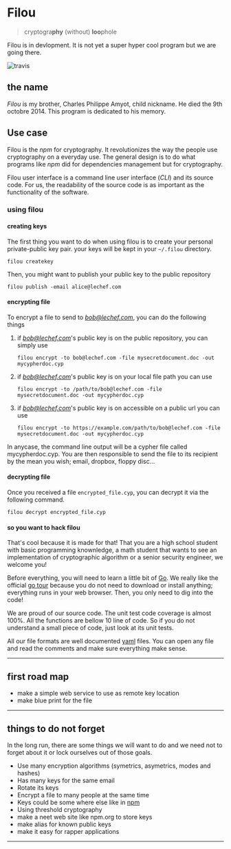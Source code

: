 
# Filou
>  cryptogra<b>phy</b>  (without) <b>loo</b>phole


Filou is in devlopment.  It is not yet a super hyper cool program but
we are going there.


![travis](https://travis-ci.org/didiercrunch/filou.svg "travis")


## the name

*Filou* is my brother, Charles Philippe Amyot, child nickname.  He died the 9th 
octobre 2014.  This program is dedicated to his memory.

## Use case

Filou is the *npm* for cryptography.  It revolutionizes the way the people
use cryptography on a everyday use.  The general design is to do what programs
like *npm* did for dependencies management but for cryptography.

Filou user interface is a command line user interface (*CLI*) and its source
code.  For us, the readability of the source code is as important as the
functionality of the software.

###  using filou

#### creating keys

The first thing you want to do when using filou is to create your personal
private-public key pair.  your keys will be kept in
your `~/.filou` directory.

~~~
filou createkey
~~~

Then, you might want to publish your public key to the public repository

~~~
filou publish -email alice@lechef.com
~~~

#### encrypting file

To encrypt a file to send to *bob@lechef.com*, you can do the following
things

1.  if *bob@lechef.com*'s public key is on the public repository, you can
    simply use
    ~~~
    filou encrypt -to bob@lechef.com -file mysecretdocument.doc -out mycypherdoc.cyp
    ~~~

2.  if *bob@lechef.com*'s public key is on your local file path you can use
    ~~~
    filou encrypt -to /path/to/bob@lechef.com -file mysecretdocument.doc -out mycypherdoc.cyp
    ~~~

3.  if *bob@lechef.com*'s public key is on accessible on a public url you can
    use
    ~~~
    filou encrypt -to https://example.com/path/to/bob@lechef.com -file mysecretdocument.doc -out mycypherdoc.cyp
    ~~~

In anycase, the command line output will be a cypher file called 
mycypherdoc.cyp.  You are then responsible to send the file to its recipient
by the mean you wish; email, dropbox, floppy disc...

#### decrypting file

Once you received a file `encrypted_file.cyp`, you can decrypt it via the
following command.

~~~
filou decrypt encrypted_file.cyp
~~~


#### so you want to hack filou



That's cool because it is made for that!  That you are a high school student
with basic programming knownledge, a math student that wants to see an 
implementation of cryptographic algorithm or a senior security engineer, we
welcome you!

Before everything, you will need to learn a little bit of [Go](http://golang.org).
We really like the official [go tour](http://tour.golang.org/) because you
do not need to download or install anything; everything runs in your web
browser.  Then, you only need to dig into the code!

We are proud of our source code.  The unit test code coverage is almost
100%.  All the functions are bellow 10 line of code.  So if you do not
understand a small piece of code, just look at its unit tests.

All our file formats are well documented [yaml](http://www.yaml.org/) files.
You can open any file and read the comments and make sure everything
make sense.

---

## first road map

*  make a simple web service to use as remote key location
*  make blue print for the file

---

## things to do not forget

In the long run, there are some things we will want to do and we need not
to forget about it or lock ourselves out of those goals.

*  Use many encryption algorithms (symetrics, asymetrics, modes and hashes)
*  Has many keys for the same email
*  Rotate its keys
*  Encrypt a file to many people at the same time
*  Keys could be some where else like in [npm](https://www.npmjs.org/doc/cli/npm-install.html)
*  Using threshold cryptography
*  make a neet web site like npm.org to store keys 
*  make alias for known public keys
*  make it easy for rapper applications

---
